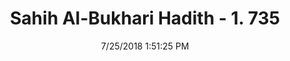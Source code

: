 ---
title        : "Sahih Al-Bukhari Hadith - 1. 735"
date         : 7/25/2018 1:51:25 PM
draft        : false
type         : "hadith"
layout       : "hadith"
BookCode     : "SHB"
VolumeNumber : "1"
HadithNumber : "735"
categories  :  ["Prayer Characteristics-Reciting 'As-Sajda' in the 'Isha' prayer"]
tags  :  ["Abu Rafi"]
---